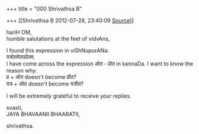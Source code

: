 +++
title = "000 Shrivathsa B"

+++
[[Shrivathsa B	2012-07-28, 23:40:09 [Source](https://groups.google.com/g/bvparishat/c/lFS8ewwv1cI)]]



hariH OM,  
humble salutations at the feet of vidvAns,  
  
 I found this expression in viShNupurANa:  
यत्रोतमेतत्प्रोतम्  
 I have come across the expression ओत - प्रोत in kannaDa. I want to know the reason why:  
प्र + ओत doesn't become प्रौत?  
यत्र + ओत doesn't become यत्रौत?  
  
 I will be extremely grateful to receive your replies.  
  
svasti,  
 JAYA BHAVAANII BHAARATII,  

shrivathsa.  

